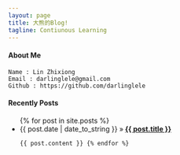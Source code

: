 ```yaml
---
layout: page
title: 大熊的Blog! 
tagline: Contiunous Learning 
---
```

#### About Me
    Name : Lin Zhixiong 
    Email : darlinglele@gmail.com 
    Github : https://github.com/darlinglele 

#### Recently Posts
<ul class="posts">
  {% for post in site.posts %}
    <li><span>{{ post.date | date_to_string }}</span> &raquo;<strong> <a href="{{ BASE_PATH }}{{ post.url }}">{{ post.title }}</a></strong></li>

    {{ post.content }} {% endfor %}
</ul>

